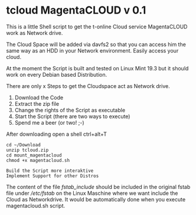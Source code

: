 # tcloud MagentaCLOUD v 0.1

This is a little Shell script to get the t-online Cloud service MagentaCLOUD work as Network drive.

The Cloud Space will be added via davfs2 so that you can access him the same way as an HDD in your Network environment. Easily access your cloud.

At the moment the Script is built and tested on Linux Mint 19.3 but it should work on every Debian based Distribution.

There are only x Steps to get the Cloudspace act as Network drive.

1. Download the Code
1. Extract the zip file
1. Change the rights of the Script as executable
1. Start the Script (there are two ways to execute)
1. Spend me a beer (or two! ;-)

After downloading open a shell ctrl+alt+T

    cd ~/Download
    unzip tcloud.zip
    cd mount_magentacloud
    chmod +x magentacloud.sh

    Build the Script more interaktive
    Implement Support for other Distros

The content of the file *fstab_include* should be included in the original fstab file under */etc/fstab* on the Linux Maschine where we want include the Cloud as Networkdrive. It would be automatically done when you execute magentacloud.sh script.

 

